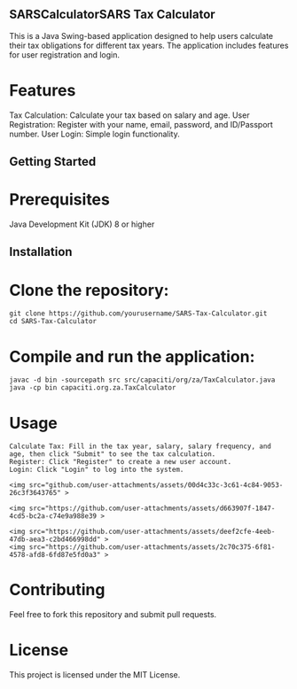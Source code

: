 ## SARSCalculatorSARS Tax Calculator
This is a Java Swing-based application designed to help users calculate their tax obligations for different tax years. The application includes features for user registration and login.

# Features
  Tax Calculation: Calculate your tax based on salary and age.
  User Registration: Register with your name, email, password, and ID/Passport number.
  User Login: Simple login functionality.
## Getting Started
# Prerequisites
  Java Development Kit (JDK) 8 or higher
## Installation
# Clone the repository:

    git clone https://github.com/yourusername/SARS-Tax-Calculator.git
    cd SARS-Tax-Calculator
# Compile and run the application:


    javac -d bin -sourcepath src src/capaciti/org/za/TaxCalculator.java
    java -cp bin capaciti.org.za.TaxCalculator
# Usage
    Calculate Tax: Fill in the tax year, salary, salary frequency, and age, then click "Submit" to see the tax calculation.
    Register: Click "Register" to create a new user account.
    Login: Click "Login" to log into the system.

    <img src="github.com/user-attachments/assets/00d4c33c-3c61-4c84-9053-26c3f3643765" >

    <img src="https://github.com/user-attachments/assets/d663907f-1847-4cd5-bc2a-c74e9a988e39 >

    <img src="https://github.com/user-attachments/assets/deef2cfe-4eeb-47db-aea3-c2bd466998dd" >
    <img src="https://github.com/user-attachments/assets/2c70c375-6f81-4578-afd8-6fd87e5fd0a3" >




# Contributing
Feel free to fork this repository and submit pull requests.

# License
This project is licensed under the MIT License.
